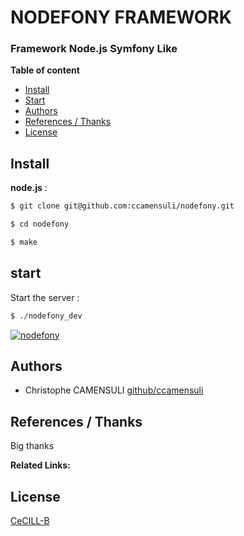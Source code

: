 # **NODEFONY FRAMEWORK**

###  **Framework Node.js Symfony Like** 


__Table of content__

- [Install](#install)
- [Start](#start) 
- [Authors](#authors)
- [References / Thanks](#references--thanks)
- [License](#license)

## <a name="install"></a>Install

**node.js** :

```bash
$ git clone git@github.com:ccamensuli/nodefony.git

$ cd nodefony

$ make
```

## <a name="start"></a>start
Start the server :
```bash
$ ./nodefony_dev
```

[![nodefony](nodefony/src/nodefony/doc/login.png)](https://github.com/ccamensuli/nodefony)


## <a name="authors"></a>Authors

- Christophe CAMENSULI  [github/ccamensuli](https://github.com/ccamensuli)


## <a name="references--thanks"></a>References / Thanks

Big thanks 

**Related Links:**


##  <a name="license"></a>License

[CeCILL-B](https://github.com/ccamensuli/nodefony/blob/master/LICENSE)



